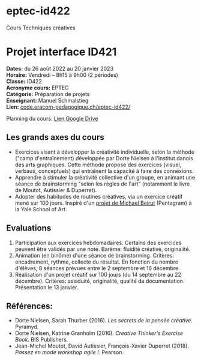 # eptec-id422
Cours Techniques créatives

# Projet interface ID421

**Dates:** du 26 août 2022 au 20 janvier 2023  
**Horaire:** Vendredi – 8h15 à 9h00 (2 périodes)  
**Classe:** ID422  
**Acronyme cours:** EPTEC  
**Catégorie:** Préparation de projets  
**Enseignant:** Manuel Schmalstieg  
**Lien:** [code.eracom-pedagogique.ch/eptec-id422/](https://code.eracom-pedagogique.ch/eptec-id422/)

Planning du cours: [Lien Google Drive](https://docs.google.com/spreadsheets/d/1mg5jHjgy4jUX91HR-OXavUNMV0SPCRml7QySmD5yuYY/edit?usp=sharing)

## Les grands axes du cours

- Exercices visant à développer la créativité individuelle, selon la méthode ("camp d'entraînement) développée par Dorte Nielsen à l'Institut danois des arts graphiques. Cette méthode propose des exercices (visuel, verbaux, conceptuels) qui entraînent la capacité à faire des connexions.
- Apprendre à stimuler la créativité collective d'un groupe, en animant une séance de brainstorming "selon les règles de l'art" (notamment le livre de Moutot, Autissier & Duperret).
- Adopter des habitudes de routines créatives, via un exercice créatif mené sur 100 jours. Inspiré d'un [projet de Michael Beirut](https://designbriefs.ch/100-day-project/) (Pentagram) à la Yale School of Art.

## Evaluations

1. Participation aux exercices hebdomadaires. Certains des exercices peuvent être validés par une note. Barème: fluidité créative, originalité.
2. Animation (en binôme) d'une séance de brainstorming. Critères: encadrement, rythme, collecte du résultat. En fonction du nombre d'élèves, 8 séances prévues entre le 2 septembre et 16 décembre.
3. Réalisation d'un projet créatif sur 100 jours (du 14 septembre au 22 décembre). Critères: assiduité, originalité, qualité de documentation. Présentation le 13 janvier.

## Références:

- Dorte Nielsen, Sarah Thurber (2016). *Les secrets de la pensée créative*. Pyramyd.
- Dorte Nielsen, Katrine Granholm (2016). *Creative Thinker's Exercise Book*. BIS Publishers.
- Jean-Michel Moutot, David Autissier, François-Xavier Duperret (2018). *Passez en mode workshop agile !*. Pearson.